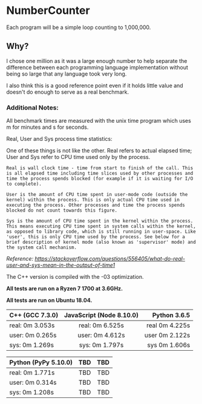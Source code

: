 # NumberCounter
Each program will be a simple loop counting to 1,000,000.

## Why?
I chose one million as it was a large enough number to help separate the difference between each programming language implementation without being so large that any language took very long.

I also think this is a good reference point even if it holds little value and doesn't do enough to serve as a real benchmark.

### Additional Notes:
All benchmark times are measured with the unix time program which uses m for minutes and s for seconds.

Real, User and Sys process time statistics:

One of these things is not like the other. Real refers to actual elapsed time; User and Sys refer to CPU time used only by the process.

    Real is wall clock time - time from start to finish of the call. This is all elapsed time including time slices used by other processes and time the process spends blocked (for example if it is waiting for I/O to complete).

    User is the amount of CPU time spent in user-mode code (outside the kernel) within the process. This is only actual CPU time used in executing the process. Other processes and time the process spends blocked do not count towards this figure.

    Sys is the amount of CPU time spent in the kernel within the process. This means executing CPU time spent in system calls within the kernel, as opposed to library code, which is still running in user-space. Like 'user', this is only CPU time used by the process. See below for a brief description of kernel mode (also known as 'supervisor' mode) and the system call mechanism.
*Reference: https://stackoverflow.com/questions/556405/what-do-real-user-and-sys-mean-in-the-output-of-time1* 

The C++ version is compiled with the -03 optimization.

**All tests are run on a Ryzen 7 1700 at 3.6GHz.**

**All tests are run on Ubuntu 18.04.**

| C++ (GCC 7.3.0) | JavaScript (Node 8.10.0) | Python 3.6.5        |
|-----------------|:------------------------:| -------------------:|
| real: 0m 3.053s | real: 0m 6.525s          | real    0m 4.225s   |
| user: 0m 0.265s | user: 0m 4.612s          | user    0m 2.122s   |
| sys:  0m 1.269s | sys:  0m 1.797s          | sys     0m 1.606s   |

| Python (PyPy 5.10.0) | TBD                 | TBD                 |
|----------------------|:-------------------:| -------------------:|
| real: 0m 1.771s      | TBD                 | TBD                 |
| user: 0m 0.314s      | TBD                 | TBD                 |
| sys:  0m 1.208s      | TBD                 | TBD                 |